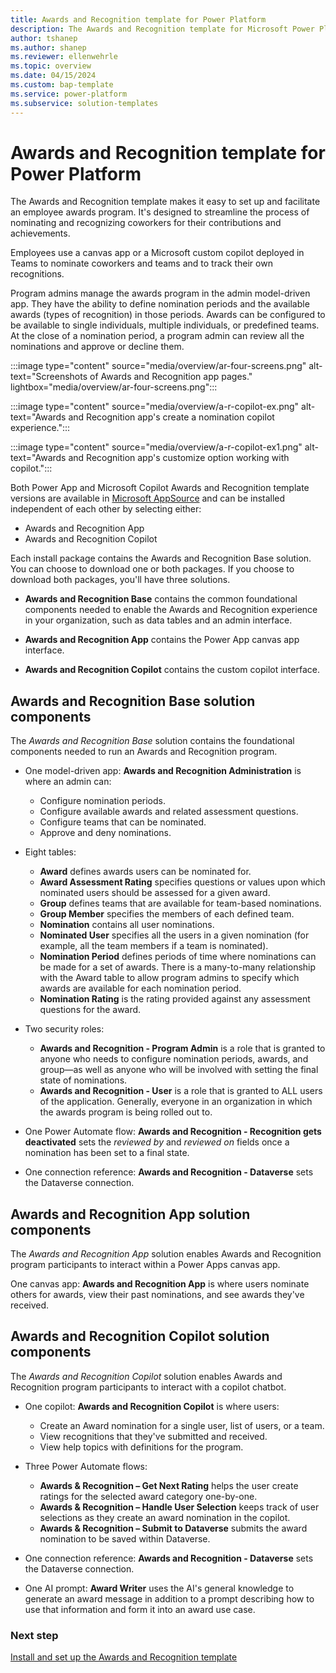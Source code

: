 ```yaml
---
title: Awards and Recognition template for Power Platform
description: The Awards and Recognition template for Microsoft Power Platform enables organizations to facilitate an engaging and efficient awards system to acknowledge the outstanding efforts of employees .
author: tshanep
ms.author: shanep
ms.reviewer: ellenwehrle
ms.topic: overview
ms.date: 04/15/2024
ms.custom: bap-template
ms.service: power-platform
ms.subservice: solution-templates
---
```


# Awards and Recognition template for Power Platform

The Awards and Recognition template makes it easy to set up and facilitate an employee awards program. It's designed to streamline the process of nominating and recognizing coworkers for their contributions and achievements.

Employees use a canvas app or a Microsoft custom copilot deployed in Teams to nominate coworkers and teams and to track their own recognitions.

Program admins manage the awards program in the admin model-driven app. They have the ability to define nomination periods and the available awards (types of recognition) in those periods. Awards can be configured to be available to single individuals, multiple individuals, or predefined teams. At the close of a nomination period, a program admin can review all the nominations and approve or decline them.

:::image type="content" source="media/overview/ar-four-screens.png" alt-text="Screenshots of Awards and Recognition app pages." lightbox="media/overview/ar-four-screens.png":::

:::image type="content" source="media/overview/a-r-copilot-ex.png" alt-text="Awards and Recognition app's  create a nomination copilot experience.":::

:::image type="content" source="media/overview/a-r-copilot-ex1.png" alt-text="Awards and Recognition app's customize option working with copilot.":::

Both Power App and Microsoft Copilot Awards and Recognition template versions are available in [Microsoft AppSource](<https://aka.ms/AccessAwardsAndRecognitionTemplate>) and can be installed independent of each other by selecting either:

- Awards and Recognition App
- Awards and Recognition Copilot

Each install package contains the Awards and Recognition Base solution. You can choose to download one or both packages. If you choose to download both packages, you'll have three solutions.

- **Awards and Recognition Base** contains the common foundational components needed to enable the Awards and Recognition experience in your organization, such as data tables and an admin interface. 

- **Awards and Recognition App** contains the Power App canvas app interface.
- **Awards and Recognition Copilot** contains the custom copilot interface.

## Awards and Recognition Base solution components

The *Awards and Recognition Base* solution contains the foundational components needed to run an Awards and Recognition program.

- One model-driven app: **Awards and Recognition Administration** is where an admin can:

  - Configure nomination periods.
  - Configure available awards and related assessment questions.
  - Configure teams that can be nominated.
  - Approve and deny nominations.

- Eight tables:

  - **Award** defines awards users can be nominated for.
  - **Award Assessment Rating** specifies questions or values upon which nominated users should be assessed for a given award.
  - **Group** defines teams that are available for team-based nominations.
  - **Group Member** specifies the members of each defined team.
  - **Nomination** contains all user nominations.
  - **Nominated User** specifies all the users in a given nomination (for example, all the team members if a team is nominated).
  - **Nomination Period** defines periods of time where nominations can be made for a set of awards. There is a many-to-many relationship with the Award table to allow program admins to specify which awards are available for each nomination period.
  - **Nomination Rating** is the rating provided against any assessment questions for the award.

- Two security roles:

  - **Awards and Recognition - Program Admin** is a role that is granted to anyone who needs to configure nomination periods, awards, and group—as well as anyone who will be involved with setting the final state of nominations.
  - **Awards and Recognition - User** is a role that is granted to ALL users of the application. Generally, everyone in an organization in which the awards program is being rolled out to.

- One Power Automate flow: **Awards and Recognition - Recognition gets deactivated** sets the *reviewed by* and *reviewed on* fields once a nomination has been set to a final state.
- One connection reference: **Awards and Recognition - Dataverse** sets the Dataverse connection.

## Awards and Recognition App solution components

The *Awards and Recognition App* solution enables Awards and Recognition program participants to interact within a Power Apps canvas app.

One canvas app: **Awards and Recognition App** is where users nominate others for awards, view their past nominations, and see awards they've received.

## Awards and Recognition Copilot solution components

The *Awards and Recognition Copilot* solution enables Awards and Recognition program participants to interact with a copilot chatbot.

- One copilot: **Awards and Recognition Copilot** is where users:

  - Create an Award nomination for a single user, list of users, or a team.
  - View recognitions that they've submitted and received.
  - View help topics with definitions for the program.

- Three Power Automate flows:

  - **Awards & Recognition – Get Next Rating** helps the user create ratings for the selected award category one-by-one.
  - **Awards & Recognition – Handle User Selection** keeps track of user selections as they create an award nomination in the copilot.
  - **Awards & Recognition – Submit to Dataverse** submits the award nomination to be saved within Dataverse.

- One connection reference: **Awards and Recognition - Dataverse** sets the Dataverse connection.
- One AI prompt: **Award Writer** uses the AI's general knowledge to generate an award message in addition to a prompt describing how to use that information and form it into an award use case.
  
### Next step

[Install and set up the Awards and Recognition template](install-and-set-up.md)
